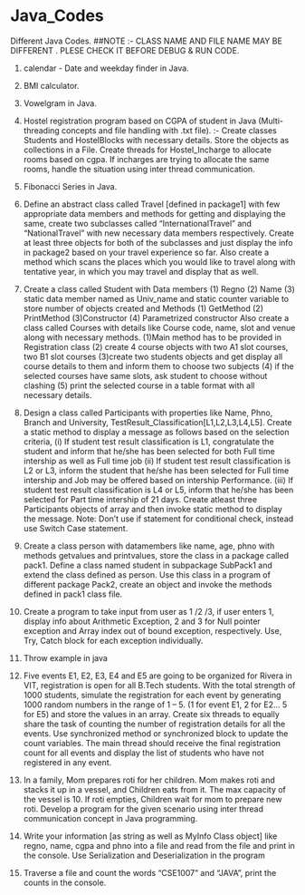 
# Java_Codes
Different Java Codes.
##NOTE :- CLASS NAME AND FILE NAME MAY BE DIFFERENT . PLESE CHECK IT BEFORE DEBUG & RUN CODE.
1. calendar - Date and weekday finder in Java.
2. BMI calculator.
3. Vowelgram in Java.
4. Hostel registration program based on CGPA of student in Java (Multi-threading concepts and file handling with .txt file).
   :- Create classes Students and HostelBlocks with
necessary details. Store the objects as collections
in a File. Create threads for Hostel_Incharge to
allocate rooms based on cgpa. If incharges are
trying to allocate the same rooms, handle the
situation using inter thread communication.

5. Fibonacci Series in Java.

6. Define an abstract class called Travel [defined in package1] with few appropriate data members and methods for getting and displaying the same, create two subclasses called    “InternationalTravel” and “NationalTravel” with new necessary data members respectively. Create at least three objects for both of the subclasses and just display the info in  package2 based on your travel experience so far. Also create a method which scans the places which you would like to travel along with tentative year, in which you may travel and display that as well.

7. Create a class called Student with Data members (1) Regno (2) Name (3)
static data member named as Univ_name and static counter variable to
store number of objects created and Methods (1) GetMethod (2)
PrintMethod (3)Constructor (4) Parametrized constructor
Also create a class called Courses with details like Course code, name,
slot and venue along with necessary methods.
(1)Main method has to be provided in Registration class
(2) create 4 course objects with two A1 slot courses, two B1 slot courses
(3)create two students objects and get display all course details to them
and inform them to choose two subjects
(4) if the selected courses have same slots, ask student to choose
without clashing
(5) print the selected course in a table format with all necessary details.

8. Design a class called Participants with properties like Name, Phno,
Branch and University, TestResult_Classification[L1,L2,L3,L4,L5]. Create a
static method to display a message as follows based on the selection
criteria,
(i) If student test result classification is L1, congratulate the student
and inform that he/she has been selected for both Full time
intership as well as Full time job
(ii) If student test result classification is L2 or L3, inform the student
that he/she has been selected for Full time intership and Job
may be offered based on intership Performance.
(iii) If student test result classification is L4 or L5, inform that he/she
has been selected for Part time intership of 21 days.
Create atleast three Participants objects of array and then invoke static
method to display the message.
Note: Don’t use if statement for conditional check, instead use Switch
Case statement.

9. Create a class person with datamembers like name,
age, phno with methods getvalues and printvalues, store
the class in a package called pack1. Define a class
named student in subpackage SubPack1 and extend
the class defined as person. Use this class in a program
of different package Pack2, create an object and invoke
the methods defined in pack1 class file.

10. Create a program to take input from user as 1 /2 /3, if
user enters 1, display info about Arithmetic Exception, 2
and 3 for Null pointer exception and Array index out of
bound exception, respectively. Use, Try, Catch block for
each exception individually.

11. Throw example in java 

12. Five events E1, E2, E3, E4 and E5 are going to be
organized for Rivera in VIT, registration is open for all
B.Tech students. With the total strength of 1000
students, simulate the registration for each event by
generating 1000 random numbers in the range of 1 – 5.
(1 for event E1, 2 for E2… 5 for E5) and store the values
in an array. Create six threads to equally share the task
of counting the number of registration details for all the
events. Use synchronized method or synchronized block
to update the count variables. The main thread should
receive the final registration count for all events and
display the list of students who have not registered in
any event.


13. In a family, Mom prepares roti for her children. Mom makes
roti and stacks it up in a vessel, and Children eats from it. The
max capacity of the vessel is 10. If roti empties, Children wait
for mom to prepare new roti. Develop a program for the given
scenario using inter thread communication concept in Java
programming.

14. Write your information [as string as well as
MyInfo Class object] like regno, name, cgpa
and phno into a file and read from the file and
print in the console. Use Serialization and
Deserialization in the program

15. Traverse a file and count the words “CSE1007” and
“JAVA”, print the counts in the console.

